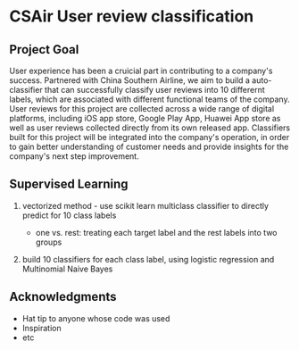 # CSAir User review classification

## Project Goal

User experience has been a cruicial part in contributing to a company's success. Partnered with China Southern Airline, we aim to build a auto-classifier that can successfully classify user reviews into 10 differernt labels, which are associated with different functional teams of the company. User reviews for this project are collected across a wide range of digital platforms, including iOS app store, Google Play App, Huawei App store as well as user reviews collected directly from its own released app. Classifiers built for this project will be integrated into the company's operation, in order to gain better understanding of customer needs and provide insights for the company's next step improvement.

## Supervised Learning
1. vectorized method - use scikit learn multiclass classifier to directly predict for 10 class labels
    * one vs. rest: treating each target label and the rest labels into two groups

2. build 10 classifiers for each class label, using logistic regression and Multinomial Naive Bayes



## Acknowledgments

* Hat tip to anyone whose code was used
* Inspiration
* etc
